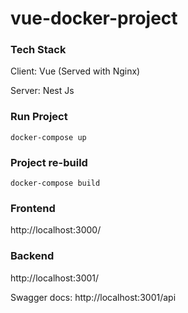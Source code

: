 # vue-docker-project

### Tech Stack

Client: Vue (Served with Nginx)

Server: Nest Js

### Run Project

```
docker-compose up
```

### Project re-build

```
docker-compose build
```

### Frontend

http://localhost:3000/

### Backend

http://localhost:3001/

Swagger docs: http://localhost:3001/api
